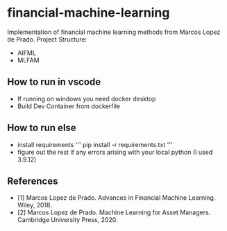 # financial-machine-learning
Implementation of financial machine learning methods from Marcos Lopez de Prado.
Project Structure:
- AIFML
- MLFAM

## How to run in vscode
- If running on windows you need docker desktop
- Build Dev Container from dockerfile

## How to run else
- install requirements
'''
pip install -r requirements.txt
'''
- figure out the rest if any errors arising with your local python (I used 3.9.12)


## References
- [1] Marcos Lopez de Prado. Advances in Financial Machine Learning. Wiley, 2018.
- [2] Marcos Lopez de Prado. Machine Learning for Asset Managers. Cambridge University Press, 2020.